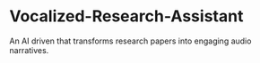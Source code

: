 # Vocalized-Research-Assistant
An AI driven that transforms research papers into engaging audio narratives.
